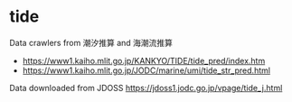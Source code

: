 # tide

Data crawlers from 潮汐推算 and 海潮流推算

* https://www1.kaiho.mlit.go.jp/KANKYO/TIDE/tide_pred/index.htm
* https://www1.kaiho.mlit.go.jp/JODC/marine/umi/tide_str_pred.html

Data downloaded from JDOSS
https://jdoss1.jodc.go.jp/vpage/tide_j.html
